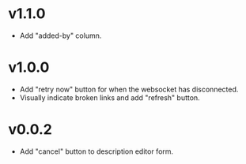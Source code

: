 # v1.1.0
- Add "added-by" column.
# v1.0.0
- Add "retry now" button for when the websocket has disconnected.
- Visually indicate broken links and add "refresh" button.
# v0.0.2
- Add "cancel" button to description editor form.

